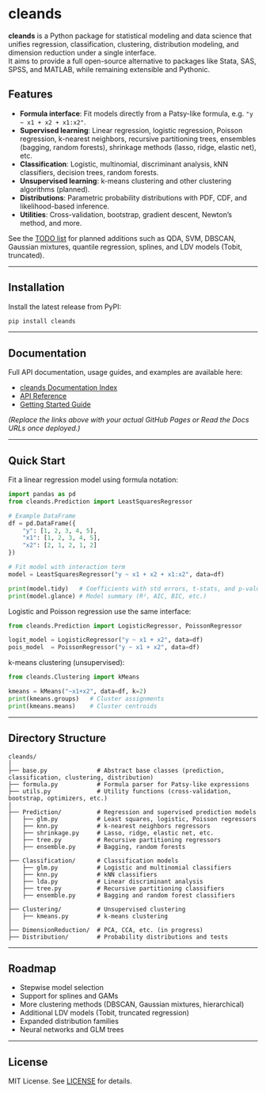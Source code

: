 # cleands

**cleands** is a Python package for statistical modeling and data science that unifies regression, classification, clustering, distribution modeling, and dimension reduction under a single interface.  
It aims to provide a full open-source alternative to packages like Stata, SAS, SPSS, and MATLAB, while remaining extensible and Pythonic.

## Features

- **Formula interface**: Fit models directly from a Patsy-like formula, e.g. `"y ~ x1 + x2 + x1:x2"`.
- **Supervised learning**: Linear regression, logistic regression, Poisson regression, k-nearest neighbors, recursive partitioning trees, ensembles (bagging, random forests), shrinkage methods (lasso, ridge, elastic net), etc.
- **Classification**: Logistic, multinomial, discriminant analysis, kNN classifiers, decision trees, random forests.
- **Unsupervised learning**: k-means clustering and other clustering algorithms (planned).
- **Distributions**: Parametric probability distributions with PDF, CDF, and likelihood-based inference.
- **Utilities**: Cross-validation, bootstrap, gradient descent, Newton’s method, and more.

See the [TODO list](todo.txt) for planned additions such as QDA, SVM, DBSCAN, Gaussian mixtures, quantile regression, splines, and LDV models (Tobit, truncated).

---

## Installation

Install the latest release from PyPI:

```bash
pip install cleands
```

---

## Documentation

Full API documentation, usage guides, and examples are available here:

- [cleands Documentation Index](https://penny4nonsense.github.io/cleands/)  
- [API Reference](https://penny4nonsense.github.io/cleands/api/index.html)  
- [Getting Started Guide](https://penny4nonsense.github.io/cleands/usage/quickstart.html)  

*(Replace the links above with your actual GitHub Pages or Read the Docs URLs once deployed.)*

---

## Quick Start

Fit a linear regression model using formula notation:

```python
import pandas as pd
from cleands.Prediction import LeastSquaresRegressor

# Example DataFrame
df = pd.DataFrame({
    "y": [1, 2, 3, 4, 5],
    "x1": [1, 2, 3, 4, 5],
    "x2": [2, 1, 2, 1, 2]
})

# Fit model with interaction term
model = LeastSquaresRegressor("y ~ x1 + x2 + x1:x2", data=df)

print(model.tidy)   # Coefficients with std errors, t-stats, and p-values
print(model.glance) # Model summary (R², AIC, BIC, etc.)
```

Logistic and Poisson regression use the same interface:

```python
from cleands.Prediction import LogisticRegressor, PoissonRegressor

logit_model = LogisticRegressor("y ~ x1 + x2", data=df)
pois_model  = PoissonRegressor("y ~ x1 + x2", data=df)
```

k-means clustering (unsupervised):

```python
from cleands.Clustering import kMeans

kmeans = kMeans("~x1+x2", data=df, k=2)
print(kmeans.groups)   # Cluster assignments
print(kmeans.means)    # Cluster centroids
```

---

## Directory Structure

```
cleands/
│
├── base.py              # Abstract base classes (prediction, classification, clustering, distribution)
├── formula.py           # Formula parser for Patsy-like expressions
├── utils.py             # Utility functions (cross-validation, bootstrap, optimizers, etc.)
│
├── Prediction/          # Regression and supervised prediction models
│   ├── glm.py           # Least squares, logistic, Poisson regressors
│   ├── knn.py           # k-nearest neighbors regressors
│   ├── shrinkage.py     # Lasso, ridge, elastic net, etc.
│   ├── tree.py          # Recursive partitioning regressors
│   ├── ensemble.py      # Bagging, random forests
│
├── Classification/      # Classification models
│   ├── glm.py           # Logistic and multinomial classifiers
│   ├── knn.py           # kNN classifiers
│   ├── lda.py           # Linear discriminant analysis
│   ├── tree.py          # Recursive partitioning classifiers
│   ├── ensemble.py      # Bagging and random forest classifiers
│
├── Clustering/          # Unsupervised clustering
│   ├── kmeans.py        # k-means clustering
│
├── DimensionReduction/  # PCA, CCA, etc. (in progress)
├── Distribution/        # Probability distributions and tests
```

---

## Roadmap

- Stepwise model selection
- Support for splines and GAMs
- More clustering methods (DBSCAN, Gaussian mixtures, hierarchical)
- Additional LDV models (Tobit, truncated regression)
- Expanded distribution families
- Neural networks and GLM trees

---

## License

MIT License. See [LICENSE](LICENSE) for details.

